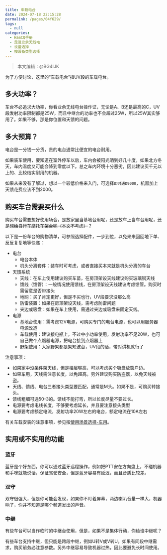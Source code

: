```yaml
---
title: 车载电台
date: 2024-07-18 22:15:28
permalink: /pages/04f629/
tags: 
  - null
categories: 
  - HamCQ手册
  - 走进业余无线电
  - 设备选择
  - 按设备类型选择
---
```


> 本文编辑：@BG4IJK

为了方便讨论，这里的“车载电台”指UV段的车载电台。

## 多大功率？

车台不必追求大功率，你看业余无线电台操作证，无论是A、B还是最高的C，UV段发射功率限制都是25W，而且中继台的功率也不会超过25W，所以25W其实够用了。如果不够，那是你位置和天馈的问题。

## 多大预算？

电台是一分钱一分货，贵的电台通常比便宜的电台耐用。

如果装车使用，要知道在室外停车以后，车内会被阳光晒到好几十度，如果北方冬天，车内温度又可能会降到零度以下。总之车内环境十分恶劣，因此建议买千元以上的、比较结实耐用的机器。

如果从来没有了解过，想以一个较低价格来入门，可选择`即时通D9000`，机器加上天馈花费应该不到2000。

## 购买车台需要买什么

购买车台需要想好使用场合，是放家里当基地台用呢，还是放车上当车台用呢，<s>还是想给自行车摩托车架台呢（本文不考虑）</s>？

以下是一份车台的购物清单，可参照选择配件，一步到位，以免来来回回地下单、反反复复地等快递：

* 电台
  * 电台本体
  * 机头分离套件：装车时可考虑，或者直接买本来就是机头分离的车台
* 天馈系统
  * 天线：在车上使用建议购买车苗，在房顶架设天线建议购买玻璃钢天线
  * 馈线（馈管）：一般情况使用馈线，在房顶架设天线建议考虑馈管。购买时需留意是否带接头
  * 地网：买了肯定更好，但是不买也行，UV段要求没那么高
  * 防雷装置：如果在房顶架设天线，需考虑防雷问题
  * 夹边或吸盘：如果在车上使用，需通过夹边或吸盘来固定天线。
* 电源
  * 基地台使用：需考虑12V电源，可购买专门的电台电源，也可以用服务器电源改造
  * 车载使用：建议接电瓶上，不过中小功率使用，发射功率不足20W，也可自己做个点烟器电源，把电台接到点烟器上
  * 野架使用：大家野架都是架短波台，UV段的话，带对讲机就行了

注意事项：

* 如果家中没条件架天线，但是楼层够高，可以考虑买个吸盘放窗户边。
* 如果车用，天线需注意长度，以免超高。另外建议购买防盗器，以免天线被盗。
* 天线、馈线、电台三者接头类型要匹配，通常是M头。如果不是，可购买转接头。
* 馈线粗细可选50-3的。馈线不能打弯，所以长度尽量不要过长。
* 电源要考虑电线长度，不够要考虑延长，并且要注意接头类型
* 电源要考虑额定电流，发射功率20W左右的电台，额定电流在10A左右

有关车载安装的注意事项，参见按[使用场景选择-车用](/pages/c18790/)。

## 实用或不实用的功能

### 蓝牙

蓝牙是个好东西，你可以通过蓝牙远程操作，例如把PTT安在方向盘上，不碰机器和手咪就能说话，保证驾驶安全，但是蓝牙容易有延迟，而且音质比较差。

### 双守

双守很强大，但是你可能会发现，如果你不盯着屏幕，两边喇叭音量一样大，机器响了，你并不知道是哪个频道发出的声音。

### 中继

有些车台可以当作临时的中继台使用，但是，如果不是集体行动，你给谁中继呢？

有些车台支持中继，但只能是跨段中继，例如U转V或V转U。如果有同段中继需求，购买前务必注意参数。另外中继容易导致机器过热，因此要避免长时间使用。
